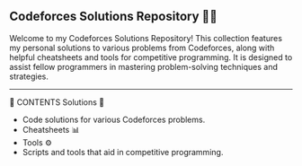 Codeforces Solutions Repository 🧑‍💻
----------------------------------------------------------
Welcome to my Codeforces Solutions Repository! This collection features my personal solutions to various problems from Codeforces, along with helpful cheatsheets and tools for competitive programming. It is designed to assist fellow programmers in mastering problem-solving techniques and strategies.

------------------------------------------------
📁 CONTENTS
Solutions 📝
- Code solutions for various Codeforces problems.
- Cheatsheets 📊
- Tools ⚙️
- Scripts and tools that aid in competitive programming.
